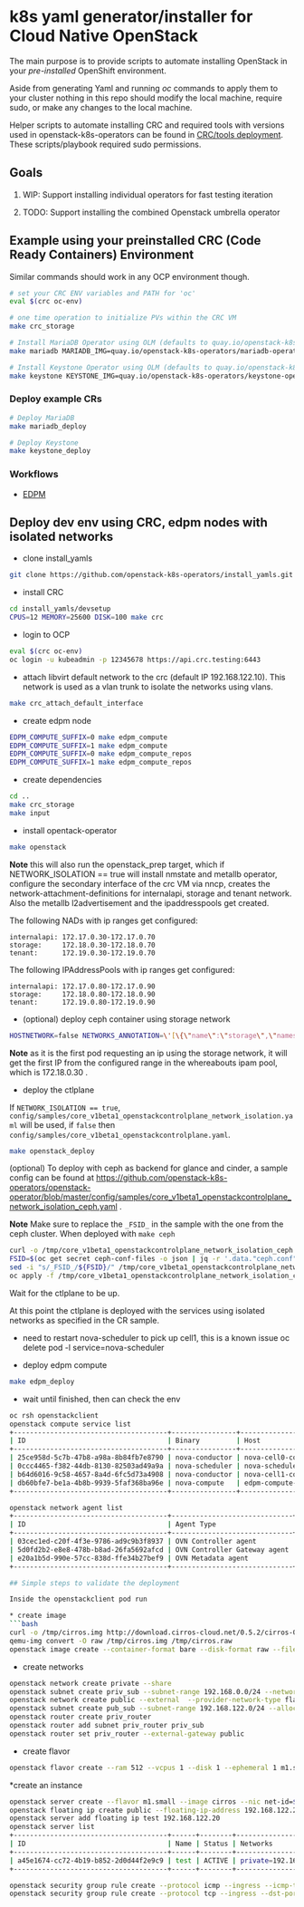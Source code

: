 # k8s yaml generator/installer for Cloud Native OpenStack

The main purpose is to provide scripts to automate installing OpenStack in your *pre-installed* OpenShift environment.

Aside from generating Yaml and running *oc* commands to apply them to your cluster nothing in this repo should modify the local machine, require sudo, or make any changes to the local machine.

Helper scripts to automate installing CRC and required tools with versions used in openstack-k8s-operators can be found in [CRC/tools deployment](devsetup/README.md). These scripts/playbook required sudo permissions.

## Goals

1) WIP: Support installing individual operators for fast testing iteration

2) TODO: Support installing the combined Openstack umbrella operator

## Example using your preinstalled CRC (Code Ready Containers) Environment

Similar commands should work in any OCP environment though.
```bash
# set your CRC ENV variables and PATH for 'oc'
eval $(crc oc-env)

# one time operation to initialize PVs within the CRC VM
make crc_storage

# Install MariaDB Operator using OLM (defaults to quay.io/openstack-k8s-operators)
make mariadb MARIADB_IMG=quay.io/openstack-k8s-operators/mariadb-operator-index:latest

# Install Keystone Operator using OLM (defaults to quay.io/openstack-k8s-operators)
make keystone KEYSTONE_IMG=quay.io/openstack-k8s-operators/keystone-operator-index:latest
```

### Deploy example CRs
```bash
# Deploy MariaDB
make mariadb_deploy

# Deploy Keystone
make keystone_deploy
```

### Workflows
- [EDPM](docs/edpm.md)

## Deploy dev env using CRC, edpm nodes with isolated networks
* clone install_yamls
```bash
git clone https://github.com/openstack-k8s-operators/install_yamls.git
```

* install CRC
```bash
cd install_yamls/devsetup
CPUS=12 MEMORY=25600 DISK=100 make crc
```

* login to OCP
```bash
eval $(crc oc-env)
oc login -u kubeadmin -p 12345678 https://api.crc.testing:6443
```

* attach libvirt default network to the crc (default IP 192.168.122.10). This network is used as a vlan trunk to isolate the networks using vlans.
```bash
make crc_attach_default_interface
```

* create edpm node
```bash
EDPM_COMPUTE_SUFFIX=0 make edpm_compute
EDPM_COMPUTE_SUFFIX=1 make edpm_compute
EDPM_COMPUTE_SUFFIX=0 make edpm_compute_repos
EDPM_COMPUTE_SUFFIX=1 make edpm_compute_repos
```

* create dependencies
```bash
cd ..
make crc_storage
make input
```

* install opentack-operator
```bash
make openstack
```

**Note** this will also run the openstack_prep target, which if NETWORK_ISOLATION == true will install nmstate and metallb operator, configure the secondary interface of the crc VM via nncp, creates the network-attachment-definitions for internalapi, storage and tenant network. Also the metallb l2advertisement and the ipaddresspools get created.

The following NADs with ip ranges get configured:
```
internalapi: 172.17.0.30-172.17.0.70
storage:     172.18.0.30-172.18.0.70
tenant:      172.19.0.30-172.19.0.70
```

The following IPAddressPools with ip ranges get configured:
```
internalapi: 172.17.0.80-172.17.0.90
storage:     172.18.0.80-172.18.0.90
tenant:      172.19.0.80-172.19.0.90
```

* (optional) deploy ceph container using storage network
```bash
HOSTNETWORK=false NETWORKS_ANNOTATION=\'[\{\"name\":\"storage\",\"namespace\":\"openstack\"\}]\' MON_IP=172.18.0.30 make ceph TIMEOUT=90
```

**Note** as it is the first pod requesting an ip using the storage network, it will get the first IP from the configured range in the whereabouts ipam pool, which is 172.18.0.30 .

* deploy the ctlplane

If `NETWORK_ISOLATION == true`, `config/samples/core_v1beta1_openstackcontrolplane_network_isolation.yaml` will be used, if `false` then `config/samples/core_v1beta1_openstackcontrolplane.yaml`.

```bash
make openstack_deploy
```

(optional) To deploy with ceph as backend for glance and cinder, a sample config can be found at https://github.com/openstack-k8s-operators/openstack-operator/blob/master/config/samples/core_v1beta1_openstackcontrolplane_network_isolation_ceph.yaml .

**Note** Make sure to replace the `_FSID_` in the sample with the one from the ceph cluster. When deployed with `make ceph`

```bash
curl -o /tmp/core_v1beta1_openstackcontrolplane_network_isolation_ceph.yaml https://raw.githubusercontent.com/openstack-k8s-operators/openstack-operator/master/config/samples/core_v1beta1_openstackcontrolplane_network_isolation_ceph.yaml
FSID=$(oc get secret ceph-conf-files -o json | jq -r '.data."ceph.conf"' | base64 -d | grep fsid | sed -e 's/fsid = //') && echo $FSID
sed -i "s/_FSID_/${FSID}/" /tmp/core_v1beta1_openstackcontrolplane_network_isolation_ceph.yaml
oc apply -f /tmp/core_v1beta1_openstackcontrolplane_network_isolation_ceph.yaml
```

Wait for the ctlplane to be up.

At this point the ctlplane is deployed with the services using isolated networks as specified in the CR sample.

* need to restart nova-scheduler to pick up cell1, this is a known issue
oc delete pod -l service=nova-scheduler

* deploy edpm compute
```bash
make edpm_deploy
```

* wait until finished, then can check the env
```bash
oc rsh openstackclient
openstack compute service list
+--------------------------------------+----------------+------------------------+----------+---------+-------+----------------------------+
| ID                                   | Binary         | Host                   | Zone     | Status  | State | Updated At                 |
+--------------------------------------+----------------+------------------------+----------+---------+-------+----------------------------+
| 25ce958d-5c7b-47b8-a98a-8b84fb7e8790 | nova-conductor | nova-cell0-conductor-0 | internal | enabled | up    | 2023-03-06T15:29:09.000000 |
| 0ccc4465-f382-44db-8130-82503ad49a9a | nova-scheduler | nova-scheduler-0       | internal | enabled | up    | 2023-03-06T15:29:09.000000 |
| b64d6016-9c58-4657-8a4d-6fc5d73a4908 | nova-conductor | nova-cell1-conductor-0 | internal | enabled | up    | 2023-03-06T15:29:06.000000 |
| db60bfe7-be1a-4b8b-9939-5faf368ba96e | nova-compute   | edpm-compute-0         | nova     | enabled | up    | 2023-03-06T15:29:08.000000 |
+--------------------------------------+----------------+------------------------+----------+---------+-------+----------------------------+

openstack network agent list
+--------------------------------------+------------------------------+--------------------+-------------------+-------+-------+----------------------------+
| ID                                   | Agent Type                   | Host               | Availability Zone | Alive | State | Binary                     |
+--------------------------------------+------------------------------+--------------------+-------------------+-------+-------+----------------------------+
| 03cec1ed-c20f-4f3e-9786-ad9c9b3f8937 | OVN Controller agent         | crc-9ltqk-master-0 |                   | :-)   | UP    | ovn-controller             |
| 5d0fd2b2-e8e8-478b-b8ad-26fa5692afcd | OVN Controller Gateway agent | edpm-compute-0     |                   | :-)   | UP    | ovn-controller             |
| e20a1b5d-990e-57cc-838d-ffe34b27bef9 | OVN Metadata agent           | edpm-compute-0     |                   | :-)   | UP    | neutron-ovn-metadata-agent |
+--------------------------------------+------------------------------+--------------------+-------------------+-------+-------+----------------------------+

## Simple steps to validate the deployment

Inside the openstackclient pod run

* create image
```bash
curl -o /tmp/cirros.img http://download.cirros-cloud.net/0.5.2/cirros-0.5.2-x86_64-disk.img
qemu-img convert -O raw /tmp/cirros.img /tmp/cirros.raw
openstack image create --container-format bare --disk-format raw --file /tmp/cirros.raw cirros
```

* create networks
```bash
openstack network create private --share
openstack subnet create priv_sub --subnet-range 192.168.0.0/24 --network private
openstack network create public --external  --provider-network-type flat --provider-physical-network datacentre
openstack subnet create pub_sub --subnet-range 192.168.122.0/24 --allocation-pool start=192.168.122.200,end=192.168.122.210 --gateway 192.168.122.1 --no-dhcp --network public
openstack router create priv_router
openstack router add subnet priv_router priv_sub
openstack router set priv_router --external-gateway public
```

* create flavor
```bash
openstack flavor create --ram 512 --vcpus 1 --disk 1 --ephemeral 1 m1.small
```

*create an instance
```bash
openstack server create --flavor m1.small --image cirros --nic net-id=$(openstack network list --name private -f value -c ID) test
openstack floating ip create public --floating-ip-address 192.168.122.20
openstack server add floating ip test 192.168.122.20
openstack server list
+--------------------------------------+------+--------+---------------------------------------+--------+----------+
| ID                                   | Name | Status | Networks                              | Image  | Flavor   |
+--------------------------------------+------+--------+---------------------------------------+--------+----------+
| a45e1674-cc72-4b19-b852-2d0d44f2e9c9 | test | ACTIVE | private=192.168.0.77, 192.168.122.20  | cirros | m1.small |
+--------------------------------------+------+--------+---------------------------------------+--------+----------+

openstack security group rule create --protocol icmp --ingress --icmp-type -1 default
openstack security group rule create --protocol tcp --ingress --dst-port 22 default

```
